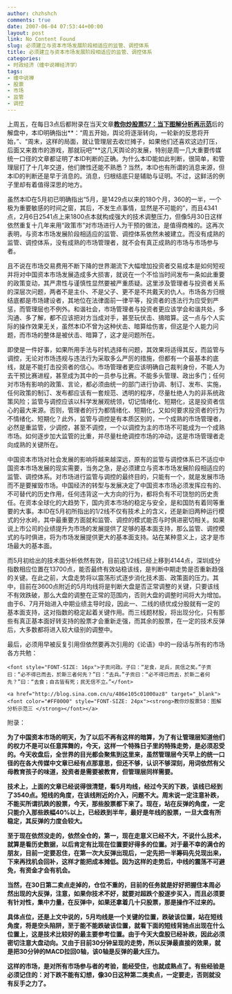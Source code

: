 ```yaml
---
author: chzhshch
comments: true
date: 2007-06-04 07:53:44+00:00
layout: post
link: No Content Found
slug: 必须建立与资本市场发展阶段相适应的监管、调控体系
title: 必须建立与资本市场发展阶段相适应的监管、调控体系
categories:
- 时政经济（缠中说禅经济学）
tags:
- 缠中说禅
- 股票
- 市场
- 监管
- 调控
---
```


			

上周五，在每日3点后都附录在当天文章[**教你炒股票57：当下图解分析再示范**](http://blog.sina.com.cn/u/486e105c01000ax3)后的解盘中，本ID明确指出**：“周五开始，舆论将逐渐转向，一轮新的反思将开始，”、“周末，这样的局面，就让管理层去收烂摊子，如果他们还喜欢这边打压，后面又来救市的游戏，那就玩吧”**这几天舆论的发展，特别是周一几大重要传媒统一口径的文章都证明了本ID判断的正确。为什么本ID能如此判断，很简单，和管理层打了十几年交道，他们脾性还能不熟悉？当然，本ID也有所谓的消息来源，但本ID的判断还是早于消息的。消息，归根结底只是辅助与证明。不过，这鲜活的例子里却有着值得深思的地方。

虽然本ID在5月初已明确指出“5月，是1429点以来的180个月，360的一半，一个极为重要敏感的时间之窗，其后，不发生点事情，显然是不可能的”，而且4341点，2月6日2541点上来1800点本就构成强大的技术调整压力，但像5月30日这样依然重复十几年来用“政策市”对市场进行人为干预的做法，是值得商榷的。这再次表明，与资本市场发展阶段相适应的监管、调控体系依然未被建立。而没有成熟的监管、调控体系，没有成熟的市场管理者，就不会有真正成熟的市场与市场参与者。

且不说在市场交易费用不断下降的世界潮流下大幅增加投资者交易成本是如何短视并将对中国资本市场发展造成多大损害，就说在一个不恰当时间发布一条如此重要的政策变动，其严肃性与谨慎性显然要被严重质疑。这里涉及管理者与投资者关系的深层次问题，两者不是主仆、不是父子、更不是不共戴天的仇人。市场各方归根结底都是市场建设者，其地位在法律面前一律平等，投资者的违法行为应受到严惩，而管理层也不例外。和谐社会，市场管理者与投资者更应该学会和谐共处，多沟通、多了解，都不应该把对方当成对手，甚至玩伏击、搞暗算。这一点与个人实际的操作效果无关，虽然本ID不曾为这种伏击、暗算给伤害，但这是个人能力问题，而市场的整体是被伏击、暗算了，这才是问题所在。

即使是一件好事，如果所用手法与时机选择有问题，其效果将适得其反，而监管与调控，无论对市场违规与违法行为采取多么严厉的措施，但都有一个最基本的底线，就是不能打击投资者的信心。市场管理者更应该明确自己裁判身份，不能人为去干预比赛进程，甚至成为其中的一员参与比赛。不能多头管理、政出多门；任何对市场有影响的政策、言论，都必须由统一的部门进行协调、制订、发布、实施，任何政策的制订、发布都应该有一套规范、透明的程序，尽量杜绝人为的非系统政策风险；监管与调控应该以科学发展观统领，切记情绪化、短期化，这是投资者信心的最大来源。否则，管理者的行为都情绪化、短期化，又如何要求投资者的行为不情绪化、短期化？此外，监管与调控是有本质区别的，一个成熟的市场管理者，必然是重监管，少调控，甚至不调控，一个以调控为主的市场不可能成为一个成熟市场。如何逐步加大监管的比重，并尽量杜绝调控市场的冲动，这是市场管理者走向成熟的关键所在。

中国资本市场对社会发展的影响将越来越深远，原有的监管与调控体系已不适应中国资本市场发展的现实需要，当务之急，是必须建立与资本市场发展阶段相适应的监管、调控体系。对市场进行监管与调控的最终目的，只能有一个，就是发展市场而不是要摧毁市场。中国经济的转型与发展决定了中国资本市场必须发挥应有的、不可替代的历史作用，任何违背这一大方向的行为，都将负有不可饶恕的历史责任。在资本全球化的大趋势下，国内资本市场的稳定与安全，是和国防有着同等重要的大事。本ID在5月初所指出的1/2线不仅有技术上的含义，还是新旧两种运行模式的分水岭，其中最重要方面就和监管、调控的模式能否与时俱进密切相关。如果说上市公司的业绩提升为市场的发展提供了足够的基本面支持，那么监管、调控模式的与时俱进，将为市场发展提供更大的基本面支持。站在某种意义上，这才是市场最大的基本面。

而5月初给出的技术面分析依然有效，目前这1/2线已经上移到4144点，深圳成分指数相应位置在13700点，能否最终有效站稳该线，是判断中期走势是否重新趋强的关键。在此之前，大盘走势将以震荡形式逐步消化技术面、政策面的压力。其中，目前在3600点附近的5月均线将是判断大盘是否正常调整的关键，只要该线不有效跌破，那么大盘的调整在正常的范围内，否则大盘的调整时间将大为增加。由于6、7月开始进入中期业绩主导时段，因此一、二线的绩优成分股就有一定的基本面支持，这对指数的稳定起着关键作用。而三线题材股，将出现分化，只有那些有真正基本面好转支持的股票才会重新走强，而其余的股票，在一定的技术反弹后，大多数都将进入较大级别的调整中。

最后，必须用早被反复引用但依然要再次引用的《论语》中的一段话与所有的市场各方共勉：
    
    <font style="FONT-SIZE: 16px">子贡问政。子曰：“足食，足兵，民信之矣。”子贡曰：“必不得已而去，於斯三者何先？”曰：“去兵。”子贡曰：“必不得已而去，於斯二者何先？”曰：“去食；自古皆有死；民无信不立。”</font>
    
    <a href="http://blog.sina.com.cn/u/486e105c01000az8" target="_blank"><font color="#FF0000" style="FONT-SIZE: 24px"><strong>教你炒股票58：图解分析示范三 </strong></font></a>

附录：

**为了中国资本市场的明天，为了以后不再有这样的暗算，为了有让管理层知道他们的权力不是可以任意挥舞的，今天，这样一个特殊日子里的特殊走势，是必须忍受的。今天收盘后，全世界的目光都会聚焦到这里来，虽然管理层今天早上的统一口径的在各大传媒中文章已经有点那意思，但还不够，认识不够深刻，用词依然有父母教育孩子的味道，投资者是需要被教育，但管理层同样需要。**

**技术上，上面的文章已经说得很清楚，看5月均线，经过今天的下跌，该线已经到了3540点。短线的角度，在该线附近的介入，问题不大。周末说一定注意补跌，不能买所谓抗跌的股票，今天，那些股票都下来了。现在，站在反弹的角度，一定只能介入那些跌幅40%以上，已经跌到半年，最好是年线的股票，一旦大盘有所稳定，其反弹的力度会较大。**

**至于现在依然没走的，依然全仓的，第一，现在走意义已经不大，不说什么技术，就算是看历史数据，以后肯定有比现在位置要好得多的位置。对于最不幸的满仓的朋友，目前一定要忍住，在第一次大反弹出现后，一定先把一半筹码先兑现出来，下来再找机会回补，这样才能把成本摊低。因为这样的走势后，中线的震荡不可避免，有资金才会有机会。**

**当然，在30日第二卖点走掉的，仓位不重的，目前的任务就是好好把握住本周必然出现的大反弹，注意，如果你技术不好，就要对超跌个股逐步买入，而且必须要有针对性，集中力量，在反弹中，如果还拿着几十只股票，那是操作不过来的。**

**具体点位，还是上文中说的，5月均线是一个关键的位置，跌破该位置，站在短线角度，将是空头陷阱，至于能不能跌破该位置，就看下面的短线背驰点出现在什么位置上，这是技术比较好的最主要参考位置。由于今天大盘股已经补跌，因此必须密切注意大盘动向。又由于目前30分钟呈现的走势，所以反弹最直接的效果，就是把30分钟的MACD拉回0轴，该0轴是反弹的最大压力。**

**这样的市场，是对所有市场参与者的考验，能经受住，也就成熟点了。有些经验是必须记住的：对下跌不能有幻想，像30日这种第二类卖点，一定要走，否则就没有反手之力了。**
